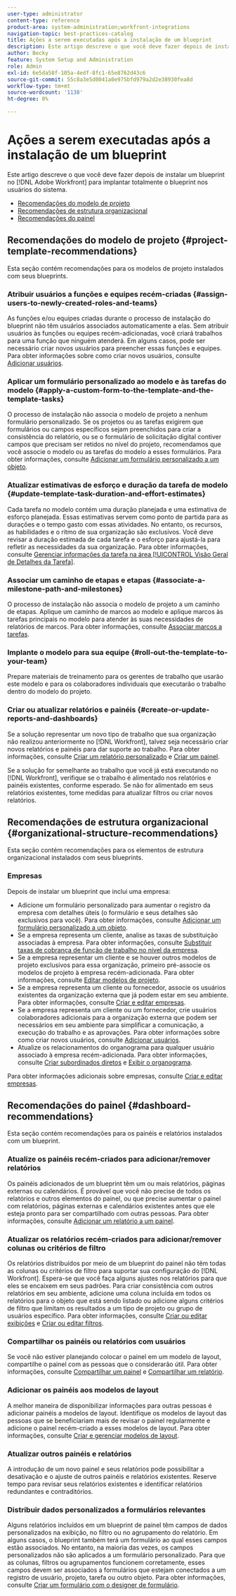 ```yaml
---
user-type: administrator
content-type: reference
product-area: system-administration;workfront-integrations
navigation-topic: best-practices-catalog
title: Ações a serem executadas após a instalação de um blueprint
description: Este artigo descreve o que você deve fazer depois de instalar um blueprint no [!DNL Adobe Workfront]  para implantar totalmente o blueprint nos usuários do sistema.
author: Becky
feature: System Setup and Administration
role: Admin
exl-id: 6e5da58f-105a-4edf-8fc1-65e8762d43c6
source-git-commit: 55c8a3e5d0041a0e975bfd979a2d2e38930fea8d
workflow-type: tm+mt
source-wordcount: '1138'
ht-degree: 0%

---
```


# Ações a serem executadas após a instalação de um blueprint

Este artigo descreve o que você deve fazer depois de instalar um blueprint no [!DNL Adobe Workfront] para implantar totalmente o blueprint nos usuários do sistema.

* [Recomendações do modelo de projeto](#project-template-recommendations)
* [Recomendações de estrutura organizacional](#organizational-structure-recommendations)
* [Recomendações do painel](#dashboard-recommendations)

## Recomendações do modelo de projeto {#project-template-recommendations}

Esta seção contém recomendações para os modelos de projeto instalados com seus blueprints.

### Atribuir usuários a funções e equipes recém-criadas {#assign-users-to-newly-created-roles-and-teams}

As funções e/ou equipes criadas durante o processo de instalação do blueprint não têm usuários associados automaticamente a elas. Sem atribuir usuários às funções ou equipes recém-adicionadas, você criará trabalhos para uma função que ninguém atenderá. Em alguns casos, pode ser necessário criar novos usuários para preencher essas funções e equipes. Para obter informações sobre como criar novos usuários, consulte [Adicionar usuários](../../administration-and-setup/add-users/create-and-manage-users/add-users.md).

### Aplicar um formulário personalizado ao modelo e às tarefas do modelo {#apply-a-custom-form-to-the-template-and-the-template-tasks}

O processo de instalação não associa o modelo de projeto a nenhum formulário personalizado. Se os projetos ou as tarefas exigirem que formulários ou campos específicos sejam preenchidos para criar a consistência do relatório, ou se o formulário de solicitação digital contiver campos que precisam ser retidos no nível do projeto, recomendamos que você associe o modelo ou as tarefas do modelo a esses formulários. Para obter informações, consulte [Adicionar um formulário personalizado a um objeto](../../workfront-basics/work-with-custom-forms/add-a-custom-form-to-an-object.md).

### Atualizar estimativas de esforço e duração da tarefa de modelo {#update-template-task-duration-and-effort-estimates}

Cada tarefa no modelo contém uma duração planejada e uma estimativa de esforço planejada. Essas estimativas servem como ponto de partida para as durações e o tempo gasto com essas atividades. No entanto, os recursos, as habilidades e o ritmo de sua organização são exclusivos. Você deve revisar a duração estimada de cada tarefa e o esforço para ajustá-la para refletir as necessidades da sua organização. Para obter informações, consulte [Gerenciar informações da tarefa na área [!UICONTROL Visão Geral de Detalhes da Tarefa]](../../manage-work/tasks/manage-tasks/task-information-in-overview.md).

### Associar um caminho de etapas e etapas {#associate-a-milestone-path-and-milestones}

O processo de instalação não associa o modelo de projeto a um caminho de etapas. Aplique um caminho de marcos ao modelo e aplique marcos às tarefas principais no modelo para atender às suas necessidades de relatórios de marcos. Para obter informações, consulte [Associar marcos a tarefas](../../manage-work/tasks/manage-tasks/associate-milestones-with-tasks.md).

### Implante o modelo para sua equipe {#roll-out-the-template-to-your-team}

Prepare materiais de treinamento para os gerentes de trabalho que usarão este modelo e para os colaboradores individuais que executarão o trabalho dentro do modelo do projeto.

### Criar ou atualizar relatórios e painéis {#create-or-update-reports-and-dashboards}

Se a solução representar um novo tipo de trabalho que sua organização não realizou anteriormente no [!DNL Workfront], talvez seja necessário criar novos relatórios e painéis para dar suporte ao trabalho. Para obter informações, consulte [Criar um relatório personalizado](../../reports-and-dashboards/reports/creating-and-managing-reports/create-custom-report.md) e [Criar um painel](../../reports-and-dashboards/dashboards/creating-and-managing-dashboards/create-dashboard.md).

Se a solução for semelhante ao trabalho que você já está executando no [!DNL Workfront], verifique se o trabalho é alimentado nos relatórios e painéis existentes, conforme esperado. Se não for alimentado em seus relatórios existentes, tome medidas para atualizar filtros ou criar novos relatórios.

## Recomendações de estrutura organizacional {#organizational-structure-recommendations}

Esta seção contém recomendações para os elementos de estrutura organizacional instalados com seus blueprints.

### Empresas

Depois de instalar um blueprint que inclui uma empresa:

* Adicione um formulário personalizado para aumentar o registro da empresa com detalhes úteis (o formulário e seus detalhes são exclusivos para você). Para obter informações, consulte [Adicionar um formulário personalizado a um objeto](../../workfront-basics/work-with-custom-forms/add-a-custom-form-to-an-object.md).
* Se a empresa representa um cliente, analise as taxas de substituição associadas à empresa. Para obter informações, consulte [Substituir taxas de cobrança de função de trabalho no nível da empresa](../../administration-and-setup/set-up-workfront/organizational-setup/override-job-role-billing-rates-company-level.md).
* Se a empresa representar um cliente e se houver outros modelos de projeto exclusivos para essa organização, primeiro pré-associe os modelos de projeto à empresa recém-adicionada. Para obter informações, consulte [Editar modelos de projeto](../../manage-work/projects/create-and-manage-templates/edit-templates.md).
* Se a empresa representa um cliente ou fornecedor, associe os usuários existentes da organização externa que já podem estar em seu ambiente. Para obter informações, consulte [Criar e editar empresas](../../administration-and-setup/set-up-workfront/organizational-setup/create-and-edit-companies.md).
* Se a empresa representa um cliente ou um fornecedor, crie usuários colaboradores adicionais para a organização externa que podem ser necessários em seu ambiente para simplificar a comunicação, a execução do trabalho e as aprovações. Para obter informações sobre como criar novos usuários, consulte [Adicionar usuários](../../administration-and-setup/add-users/create-and-manage-users/add-users.md).
* Atualize os relacionamentos do organograma para qualquer usuário associado à empresa recém-adicionada. Para obter informações, consulte [Criar subordinados diretos](../../administration-and-setup/add-users/create-and-manage-users/create-direct-reports.md) e [Exibir o organograma](../../people-teams-and-groups/work-directly-with-others/view-the-org-chart.md).

Para obter informações adicionais sobre empresas, consulte [Criar e editar empresas](../../administration-and-setup/set-up-workfront/organizational-setup/create-and-edit-companies.md).

## Recomendações do painel {#dashboard-recommendations}

Esta seção contém recomendações para os painéis e relatórios instalados com um blueprint.

### Atualize os painéis recém-criados para adicionar/remover relatórios

Os painéis adicionados de um blueprint têm um ou mais relatórios, páginas externas ou calendários. É provável que você não precise de todos os relatórios e outros elementos do painel, ou que precise aumentar o painel com relatórios, páginas externas e calendários existentes antes que ele esteja pronto para ser compartilhado com outras pessoas. Para obter informações, consulte [Adicionar um relatório a um painel](/help/quicksilver/reports-and-dashboards/dashboards/creating-and-managing-dashboards/add-report-dashboard.md).

### Atualizar os relatórios recém-criados para adicionar/remover colunas ou critérios de filtro

Os relatórios distribuídos por meio de um blueprint do painel não têm todas as colunas ou critérios de filtro para suportar sua configuração do [!DNL Workfront]. Espera-se que você faça alguns ajustes nos relatórios para que eles se encaixem em seus padrões. Para criar consistência com outros relatórios em seu ambiente, adicione uma coluna incluída em todos os relatórios para o objeto que está sendo listado ou adicione alguns critérios de filtro que limitam os resultados a um tipo de projeto ou grupo de usuários específico. Para obter informações, consulte [Criar ou editar exibições](/help/quicksilver/reports-and-dashboards/reports/reporting-elements/create-edit-views.md) e [Criar ou editar filtros](/help/quicksilver/reports-and-dashboards/reports/reporting-elements/create-filters.md).

### Compartilhar os painéis ou relatórios com usuários

Se você não estiver planejando colocar o painel em um modelo de layout, compartilhe o painel com as pessoas que o considerarão útil. Para obter informações, consulte [Compartilhar um painel](/help/quicksilver/reports-and-dashboards/dashboards/creating-and-managing-dashboards/share-dashboard.md) e [Compartilhar um relatório](/help/quicksilver/reports-and-dashboards/reports/creating-and-managing-reports/share-report.md).

### Adicionar os painéis aos modelos de layout

A melhor maneira de disponibilizar informações para outras pessoas é adicionar painéis a modelos de layout. Identifique os modelos de layout das pessoas que se beneficiariam mais de revisar o painel regularmente e adicione o painel recém-criado a esses modelos de layout. Para obter informações, consulte [Criar e gerenciar modelos de layout](/help/quicksilver/administration-and-setup/customize-workfront/use-layout-templates/create-and-manage-layout-templates.md).

### Atualizar outros painéis e relatórios

A introdução de um novo painel e seus relatórios pode possibilitar a desativação e o ajuste de outros painéis e relatórios existentes. Reserve tempo para revisar seus relatórios existentes e identificar relatórios redundantes e contraditórios.

### Distribuir dados personalizados a formulários relevantes

Alguns relatórios incluídos em um blueprint de painel têm campos de dados personalizados na exibição, no filtro ou no agrupamento do relatório. Em alguns casos, o blueprint também terá um formulário ao qual esses campos estão associados. No entanto, na maioria das vezes, os campos personalizados não são aplicados a um formulário personalizado. Para que as colunas, filtros ou agrupamentos funcionem corretamente, esses campos devem ser associados a formulários que estejam conectados a um registro de usuário, projeto, tarefa ou outro objeto. Para obter informações, consulte [Criar um formulário com o designer de formulário](/help/quicksilver/administration-and-setup/customize-workfront/create-manage-custom-forms/form-designer/design-a-form/design-a-form.md).
